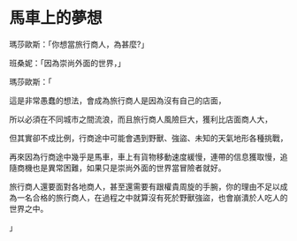# 馬車上的夢想

瑪莎歐斯：「你想當旅行商人，為甚麼?」  

班桑妮：「因為崇尚外面的世界，」  

瑪莎歐斯：「  

這是非常愚蠢的想法，會成為旅行商人是因為沒有自己的店面，  

所以必須在不同城市之間流浪，而且旅行商人風險巨大，獲利比店面商人大，  

但其實卻不成比例，行商途中可能會遇到野獸、強盜、未知的天氣地形各種挑戰，  

再來因為行商途中幾乎是馬車，車上有貨物移動速度緩慢，連帶的信息獲取慢，追隨商機也是異常困難，如果只是崇尚外面的世界當冒險者就好。  

旅行商人還要面對各地商人，甚至還需要有跟權貴周旋的手腕，你的理由不足以成為一名合格的旅行商人，在過程之中就算沒有死於野獸強盜，也會崩潰於人吃人的世界之中。  

」
